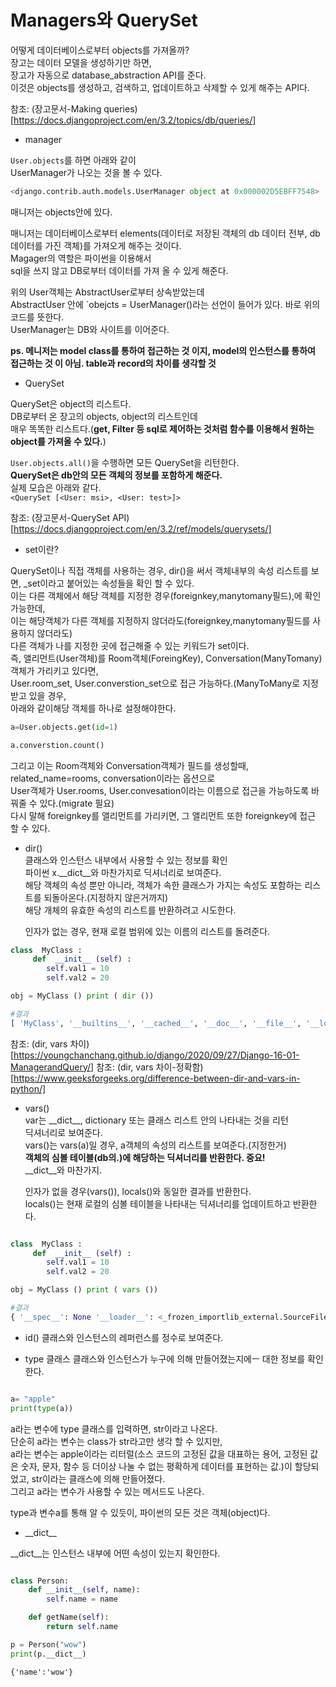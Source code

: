 # Managers와 QuerySet

어떻게 데이터베이스로부터 objects를 가져올까?  
장고는 데이터 모델을 생성하기만 하면,  
장고가 자동으로 database_abstraction API를 준다.  
이것은 objects를 생성하고, 검색하고, 업데이트하고 삭제할 수 있게 해주는 API다.

참조: (장고문서-Making queries)[https://docs.djangoproject.com/en/3.2/topics/db/queries/]

- manager

`User.objects`를 하면 아래와 같이  
UserManager가 나오는 것을 볼 수 있다.

```python
<django.contrib.auth.models.UserManager object at 0x000002D5EBFF7548>
```

매니저는 objects안에 있다.

매니저는 데이터베이스로부터 elements(데이터로 저장된 객체의 db 데이터 전부, db데이터를 가진 객체)를 가져오게 해주는 것이다.  
Magager의 역할은 파이썬을 이용해서  
sql을 쓰지 않고 DB로부터 데이터를 가져 올 수 있게 해준다.

위의 User객체는 AbstractUser로부터 상속받았는데  
AbstractUser 안에 `obejcts = UserManager()라는 선언이 들어가 있다. 바로 위의 코드를 뜻한다.  
UserManager는 DB와 사이트를 이어준다.

**ps. 메니저는 model class를 통하여 접근하는 것 이지, model의 인스턴스를 통하여 접근하는 것 이 아님. table과 record의 차이를 생각할 것**

- QuerySet

QuerySet은 object의 리스트다.  
DB로부터 온 장고의 objects, object의 리스트인데  
매우 똑똑한 리스트다.(**get, Filter 등 sql로 제어하는 것처럼 함수를 이용해서 원하는 object를 가져올 수 있다.**)

`User.objects.all()`을 수행하면 모든 QuerySet을 리턴한다.  
**QuerySet은 db안의 모든 객체의 정보를 포함하게 해준다.**  
실제 모습은 아래와 같다.  
`<QuerySet [<User: msi>, <User: test>]>`

참조: (장고문서-QuerySet API)[https://docs.djangoproject.com/en/3.2/ref/models/querysets/]

- set이란?

QuerySet이나 직접 객체를 사용하는 경우, dir()을 써서 객체내부의 속성 리스트를 보면, \_set이라고 붙어있는 속성들을 확인 할 수 있다.  
이는 다른 객체에서 해당 객체를 지정한 경우(foreignkey,manytomany필드),에 확인 가능한데,  
이는 해당객체가 다른 객체를 지정하지 않더라도(foreignkey,manytomany필드를 사용하지 않더라도)  
다른 객체가 나를 지정한 곳에 접근해줄 수 있는 키워드가 set이다.  
즉, 앨리먼트(User객체)를 Room객체(ForeingKey), Conversation(ManyTomany)객체가 가리키고 있다면,  
User.room_set, User.converstion_set으로 접근 가능하다.(ManyToMany로 지정받고 있을 경우,  
아래와 같이해당 객체를 하나로 설정해야한다.

```python
a=User.objects.get(id=1)

a.converstion.count()

```

그리고 이는 Room객체와 Conversation객체가 필드를 생성할때, related_name=rooms, conversation이라는 옵션으로  
User객체가 User.rooms, User.convesation이라는 이름으로 접근을 가능하도록 바꿔줄 수 있다.(migrate 필요)  
다시 말해 foreignkey를 앨리먼트를 가리키면, 그 앨리먼트 또한 foreignkey에 접근 할 수 있다.

- dir()  
  클래스와 인스턴스 내부에서 사용할 수 있는 정보를 확인  
  파이썬 x.\_\_dict\_\_와 마찬가지로 딕셔너리로 보여준다.  
  해당 객체의 속성 뿐만 아니라, 객체가 속한 클래스가 가지는 속성도 포함하는 리스트를 되돌아온다.(지정하지 않은거까지)  
  해당 개체의 유효한 속성의 리스트를 반환하려고 시도한다.

  인자가 없는 경우, 현재 로컬 범위에 있는 이름의 리스트를 돌려준다.

```python
class  MyClass :
     def  __init__ (self) :
        self.val1 = 10
        self.val2 = 20

obj = MyClass () print ( dir ())

#결과
[ 'MyClass', '__builtins__', '__cached__', '__doc__', '__file__', '__loader__', '__name__', '__package__', '__spec__', 'obj']

```

참조: (dir, vars 차이)[https://youngchanchang.github.io/django/2020/09/27/Django-16-01-ManagerandQuery/]
참조: (dir, vars 차이-정확함)[https://www.geeksforgeeks.org/difference-between-dir-and-vars-in-python/]

- vars()  
  var는 \_\_dict\_\_, dictionary 또는 클래스 리스트 안의 나타내는 것을 리턴  
  딕셔너리로 보여준다.  
  vars()는 vars(a)일 경우, a객체의 속성의 리스트를 보여준다.(지정한거)  
  **객체의 심볼 테이블(db의.)에 해당하는 딕셔너리를 반환한다. 중요!**  
  \_\_dict\_\_와 마찬가지.

  인자가 없을 경우(vars()), locals()와 동일한 결과를 반환한다.  
  locals()는 현재 로컬의 심볼 테이블을 나타내는 딕셔너리를 업데이트하고 반환한다.

```python

class  MyClass :
     def  __init__ (self) :
        self.val1 = 10
        self.val2 = 20

obj = MyClass () print ( vars ())

#결과
{ '__spec__': None '__loader__': <_frozen_importlib_external.SourceFileLoader object at 0x00000289CD407940> '__file__': '/path/to/somewhere.py', '__cached__': None '__builtins__'<module 'builtins' (built-in)> '__name__': '__main__', 'obj': <__ main __. MyClass object at 0x00000289CD4698D0> 'MyClass': <class '__main __. MyClass'> '__doc__': None '__package__' : None}

```

- id()
  클래스와 인스턴스의 레퍼런스를 정수로 보여준다.

- type 클래스
  클래스와 인스턴스가 누구에 의해 만들어졌는지에ㅡ 대한 정보를 확인한다.

```python

a= "apple"
print(type(a))

```

a라는 변수에 type 클래스를 입력하면, str이라고 나온다.  
단순히 a라는 변수는 class가 str라고만 생각 할 수 있지만,  
a라는 변수는 apple이라는 리터럴(소스 코드의 고정된 값을 대표하는 용어, 고정된 값은 숫자, 문자, 함수 등 더이상 나눌 수 없는 평확하게 데이터를 표현하는 값.)이 할당되었고, str이라는 클래스에 의해 만들어졌다.  
그리고 a라는 변수가 사용할 수 있는 메서드도 나온다.

type과 변수a를 통해 알 수 있듯이, 파이썬의 모든 것은 객체(object)다.

- \_\_dict\_\_

\_\_dict\_\_는 인스턴스 내부에 어떤 속성이 있는지 확인한다.

```python

class Person:
    def __init__(self, name):
        self.name = name

    def getName(self):
        return self.name

p = Person("wow")
print(p.__dict__)
```

```
{'name':'wow'}
```
